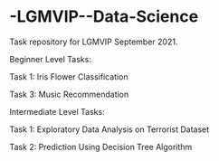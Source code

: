 # -LGMVIP--Data-Science

Task repository for LGMVIP September 2021.

Beginner Level Tasks:

Task 1: Iris Flower Classification

Task 3: Music Recommendation

Intermediate Level Tasks:

Task 1: Exploratory Data Analysis on Terrorist Dataset

Task 2: Prediction Using Decision Tree Algorithm
